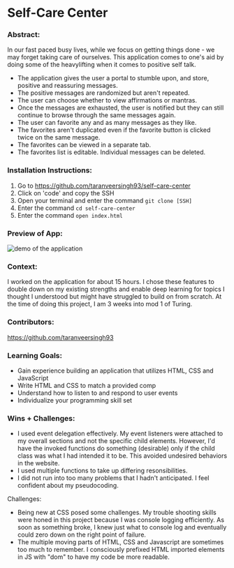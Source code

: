 
# Self-Care Center 

### Abstract:
In our fast paced busy lives, while we focus on getting things done - we may forget taking care of ourselves. This application comes to one's aid by doing some of the heavylifting when it comes to positive self talk.

- The application gives the user a portal to stumble upon, and store, positive and reassuring messages.
- The positive messages are randomized but aren't repeated.
- The user can choose whether to view affirmations or mantras.
- Once the messages are exhausted, the user is notified but they can still continue to browse through the same messages again.
- The user can favorite any and as many messages as they like.
- The favorites aren't duplicated even if the favorite button is clicked twice on the same message.
- The favorites can be viewed in a separate tab. 
- The favorites list is editable. Individual messages can be deleted. 


### Installation Instructions:
1. Go to https://github.com/taranveersingh93/self-care-center
2. Click on 'code' and copy the SSH
3. Open your terminal and enter the command `git clone [SSH]`
4. Enter the command `cd self-care-center`
5. Enter the command `open index.html`


### Preview of App:

![demo of the application](https://user-images.githubusercontent.com/122247155/230805411-079e9e82-dd4c-46d9-828c-49d0a101d1a7.gif)

### Context:
I worked on the application for about 15 hours. I chose these features to double down on my existing strengths and enable deep learning for topics I thought I understood but might have struggled to build on from scratch.
At the time of doing this project, I am 3 weeks into mod 1 of Turing.

### Contributors:
https://github.com/taranveersingh93

### Learning Goals:
- Gain experience building an application that utilizes HTML, CSS and JavaScript
- Write HTML and CSS to match a provided comp
- Understand how to listen to and respond to user events
- Individualize your programming skill set

### Wins + Challenges:
- I used event delegation effectively. My event listeners were attached to my overall sections and not the specific child elements. However, I'd have the invoked functions do something (desirable) only if the child class was what I had intended it to be. This avoided undesired behaviors in the website.
- I used multiple functions to take up differing resonsibilities. 
- I did not run into too many problems that I hadn't anticipated. I feel confident about my pseudocoding.

Challenges: 
- Being new at CSS posed some challenges. My trouble shooting skills were honed in this project because I was console logging efficiently. As soon as something broke, I knew just what to console log and eventually could zero down on the right point of failure.
- The multiple moving parts of HTML, CSS and Javascript are sometimes too much to remember. I consciously prefixed HTML imported elements in JS with "dom" to have my code be more readable. 
